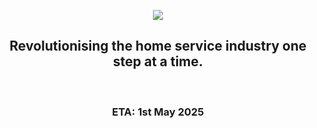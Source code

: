 <p align="center">
  <img src="https://github.com/srvd-ai/.github/assets/images/roundedwidelogo.png" />
</p>

<h2 align="center">
Revolutionising the home service industry one step at a time.
</h2>
</br>
<h3 align="center"> ETA: 1st May 2025 </h3>

